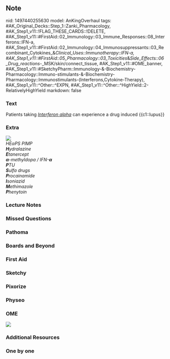 ## Note
nid: 1497440255630
model: AnKingOverhaul
tags: #AK_Original_Decks::Step_1::Zanki_Pharmacology, #AK_Step1_v11::!FLAG_THESE_CARDS::!DELETE, #AK_Step1_v11::#FirstAid::02_Immunology::03_Immune_Responses::08_Interferons::IFN-a, #AK_Step1_v11::#FirstAid::02_Immunology::04_Immunosuppressants::03_Recombinant_Cytokines_&_Clinical_Uses::Immunotherapy::IFN-a, #AK_Step1_v11::#FirstAid::05_Pharmacology::03_Toxicities_&_Side_Effects::06_Drug_reactions_-_MSK/skin/connect_tissue, #AK_Step1_v11::#OME_banner, #AK_Step1_v11::#SketchyPharm::Immunology-&-Biochemistry-Pharmacology::Immuno-stimulants-&-Biochemistry-Pharmacology::Immunostimulants-(Interferons,Cytokine-Therapy), #AK_Step1_v11::^Other::^EXPN, #AK_Step1_v11::^Other::^HighYield::2-RelativelyHighYield
markdown: false

### Text
<div>
  Patients taking <i><u>Interferon alpha</u></i> can experience a
  drug induced {{c1::lupus}}
</div>

### Extra
<img src="paste-54889682042881.jpg">
<div>
  <div>
    <i>HE</i><i>α</i><i>PS PIMP</i>
  </div>
  <div>
    <i><b>H</b>ydralazine</i>
  </div>
  <div>
    <i><b>E</b>tanercept</i>
    <div>
      <i><b>α</b>-methyldopa / IFN-</i><i><b>α</b></i>
    </div>
    <div>
      <i><b>P</b>TU</i>
    </div>
    <div>
      <i><b>S</b>ulfa drugs</i>
    </div>
    <div>
      <i><b style="font-weight: bold;">P</b>rocainamide</i>
    </div>
    <div>
      <i><b>I</b>soniazid</i>
    </div>
    <div>
      <i><b>M</b>ethimazole</i>
    </div>
    <div>
      <i><b>P</b>henytoin</i>
    </div>
  </div>
</div>

### Lecture Notes


### Missed Questions


### Pathoma


### Boards and Beyond


### First Aid


### Sketchy


### Pixorize


### Physeo


### OME
<div class="ome-widget">
  <a href="https://onlinemeded.org?ref=anki"><img src=
  "_OME_AnkiFlashcards_General_4.png"></a>
</div>

### Additional Resources


### One by one

